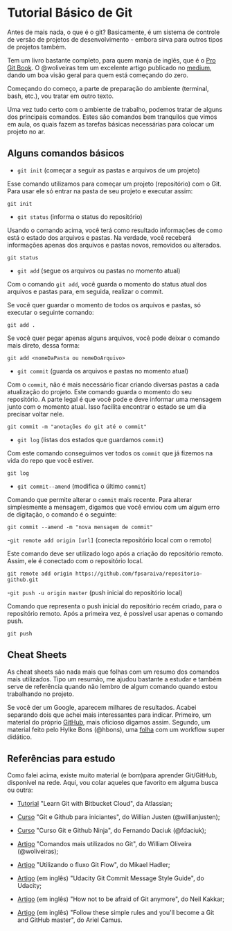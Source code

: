 # Tutorial Básico de Git

Antes de mais nada, o que é o git? Basicamente, é um sistema de controle de versão de projetos de desenvolvimento - embora sirva para outros tipos de projetos também. 

Tem um livro bastante completo, para quem manja de inglês, que é o [Pro Git Book](https://git-scm.com/book/en/v2 "Link Pro Git Book"). O @woliveiras tem um excelente artigo publicado no [medium](https://medium.com/trainingcenter/plano-para-estudar-git-e-github-enquanto-aprende-programa%C3%A7%C3%A3o-f5d5f986f459 "Artigo woliveiras Medium"), dando um boa visão geral para quem está começando do zero.

Começando do começo, a parte de preparação do ambiente (terminal, bash, etc.), vou tratar em outro texto.

Uma vez tudo certo com o ambiente de trabalho, podemos tratar de alguns dos principais comandos. Estes são comandos bem tranquilos que vimos em aula, os quais fazem as tarefas básicas necessárias para colocar um projeto no ar.

## Alguns comandos básicos


- `git init` (começar a seguir as pastas e arquivos de um projeto)

Esse comando utilizamos para começar um projeto (repositório) com o Git. Para usar ele só entrar na pasta de seu projeto e executar assim:

```
git init
```

- `git status` (informa o status do repositório)

Usando o comando acima, você terá como resultado informações de como está o estado dos arquivos e pastas. Na verdade, você receberá informações apenas dos arquivos e pastas novos, removidos ou alterados.

```
git status
```

- `git add` (segue os arquivos ou pastas no momento atual)

Com o comando `git add`, você guarda o momento do status atual dos arquivos e pastas para, em seguida, realizar o commit.

Se você quer guardar o momento de todos os arquivos e pastas, só executar o seguinte comando:

```
git add .
```

Se você quer pegar apenas alguns arquivos, você pode deixar o comando mais direto, dessa forma:

```
git add <nomeDaPasta ou nomeDoArquivo>
```

- `git commit` (guarda os arquivos e pastas no momento atual)

Com o `commit`, não é mais necessário ficar criando diversas pastas a cada atualização do projeto. Este comando guarda o momento do seu repositório. A parte legal é que você pode e deve informar uma mensagem junto com o momento atual. Isso facilita encontrar o estado se um dia precisar voltar nele.

```
git commit -m "anotações do git até o commit"
```

- `git log` (listas dos estados que guardamos `commit`)

Com este comando conseguimos ver todos os `commit` que já fizemos na vida do repo que você estiver.

```
git log
```

- `git commit--amend` (modifica o último `commit`)

Comando que permite alterar o `commit` mais recente. Para alterar simplesmente a mensagem, digamos que você enviou com um algum erro de digitação, o comando é o seguinte:

```
git commit --amend -m "nova mensagem de commit"
```

-`git remote add origin [url]` (conecta repositório local com o remoto)

Este comando deve ser utilizado logo após a criação do repositório remoto. Assim, ele é conectado com o repositório local.

```
git remote add origin https://github.com/fpsaraiva/repositorio-github.git
```

-`git push -u origin master` (push inicial do repositório local)

Comando que representa o push inicial do repositório recém criado, para o repositório remoto. Após a primeira vez, é possível usar apenas o comando push.

```
git push
```

## Cheat Sheets

As cheat sheets são nada mais que folhas com um resumo dos comandos mais utilizados. Tipo um resumão, me ajudou bastante a estudar e também serve de referência quando não lembro de algum comando quando estou trabalhando no projeto.

Se você der um Google, aparecem milhares de resultados. Acabei separando dois que achei mais interessantes para indicar. Primeiro, um material do próprio [GitHub](https://github.com/fpsaraiva/curso-do-front-ao-end/blob/master/aula%2001/git-cheat-sheet-01.pdf "Cheat Sheet GitHub"), mais oficioso digamos assim. Segundo, um material feito pelo Hylke Bons (@hbons), uma [folha](https://github.com/fpsaraiva/curso-do-front-ao-end/blob/master/aula%2001/git-cheat-sheet-02.pdf "Cheat Sheet hbons") com um workflow super didático. 

## Referências para estudo

Como falei acima, existe muito material (e bom)para aprender Git/GitHub, disponível na rede. Aqui, vou colar aqueles que favorito em alguma busca ou outra:

- [Tutorial](https://www.atlassian.com/git/tutorials/learn-git-with-bitbucket-cloud "Tutorial Atlassian") "Learn Git with Bitbucket Cloud", da Atlassian;

- [Curso](https://www.udemy.com/git-e-github-para-iniciantes/ "Curso Willian Justen") "Git e Github para iniciantes", do Willian Justen (@willianjusten);

- [Curso](https://www.udemy.com/git-e-github-ninja/ "Curso Fernando Daciuk") "Curso Git e Github Ninja", do Fernando Daciuk (@fdaciuk);

- [Artigo](https://woliveiras.com.br/posts/comandos-mais-utilizados-no-git/ "Artigo Comandos Git") "Comandos mais utilizados no Git", do William Oliveira (@woliveiras);

- [Artigo](https://medium.com/trainingcenter/utilizando-o-fluxo-git-flow-e63d5e0d5e04 "Artigo Fluxo Git Flow") "Utilizando o fluxo Git Flow", do Mikael Hadler;

- [Artigo](https://udacity.github.io/git-styleguide/ "Artigo Commit Style Guide") (em inglês) "Udacity Git Commit Message Style Guide", do Udacity;

- [Artigo](https://medium.freecodecamp.org/how-not-to-be-afraid-of-git-anymore-fe1da7415286 "Artigo nor afraid of git") (em inglês) "How not to be afraid of Git anymore", do Neil Kakkar;

- [Artigo](https://medium.freecodecamp.org/follow-these-simple-rules-and-youll-become-a-git-and-github-master-e1045057468f "Artigo follow simple rules to become git master") (em inglês) "Follow these simple rules and you'll become a Git and GitHub master", do Ariel Camus.
